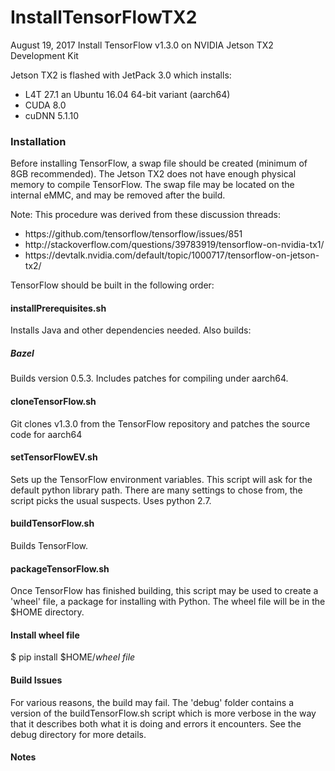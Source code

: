 # InstallTensorFlowTX2
August 19, 2017
Install TensorFlow v1.3.0 on NVIDIA Jetson TX2 Development Kit

Jetson TX2 is flashed with JetPack 3.0 which installs:
* L4T 27.1 an Ubuntu 16.04 64-bit variant (aarch64)
* CUDA 8.0
* cuDNN 5.1.10

### Installation
Before installing TensorFlow, a swap file should be created (minimum of 8GB recommended). The Jetson TX2 does not have enough physical memory to compile TensorFlow. The swap file may be located on the internal eMMC, and may be removed after the build.

Note: This procedure was derived from these discussion threads: 

<ul>
<li>https://github.com/tensorflow/tensorflow/issues/851</li>
<li>http://stackoverflow.com/questions/39783919/tensorflow-on-nvidia-tx1/</li>
<li>https://devtalk.nvidia.com/default/topic/1000717/tensorflow-on-jetson-tx2/</li>
</ul>

TensorFlow should be built in the following order:

#### installPrerequisites.sh
Installs Java and other dependencies needed. Also builds:

##### Bazel
Builds version 0.5.3. Includes patches for compiling under aarch64. 

#### cloneTensorFlow.sh
Git clones v1.3.0 from the TensorFlow repository and patches the source code for aarch64

#### setTensorFlowEV.sh
Sets up the TensorFlow environment variables. This script will ask for the default python library path. There are many settings to chose from, the script picks the usual suspects. Uses python 2.7.

#### buildTensorFlow.sh
Builds TensorFlow.

#### packageTensorFlow.sh
Once TensorFlow has finished building, this script may be used to create a 'wheel' file, a package for installing with Python. The wheel file will be in the $HOME directory.

#### Install wheel file
$ pip install $HOME/<em>wheel file</em>


#### Build Issues

For various reasons, the build may fail. The 'debug' folder contains a version of the buildTensorFlow.sh script which is more verbose in the way that it describes both what it is doing and errors it encounters. See the debug directory for more details.

#### Notes

